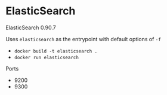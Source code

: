 # ElasticSearch

ElasticSearch 0.90.7

Uses `elasticsearch` as the entrypoint with default options of `-f`

* `docker build -t elasticsearch .`
* `docker run elasticsearch`

Ports

* 9200
* 9300
